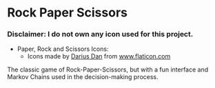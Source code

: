 # Rock Paper Scissors

### Disclaimer: I do not own any icon used for this project.

* Paper, Rock and Scissors Icons:
    * <div>Icons made by <a href="https://www.flaticon.com/authors/darius-dan" title="Darius Dan">Darius Dan</a> from <a href="https://www.flaticon.com/" title="Flaticon">www.flaticon.com</a></div>
    
The classic game of Rock-Paper-Scissors, but with a fun interface and Markov Chains used in the decision-making process. 
